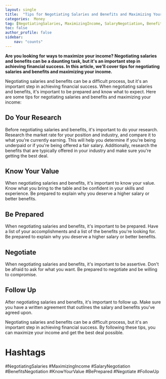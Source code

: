 ```yaml
---
layout: single
title:  "Tips for Negotiating Salaries and Benefits and Maximizing Your Income"
categories:  Money
tag: [NegotiatingSalaries, MaximizingIncome, SalaryNegotiation, BenefitsNegotiation, KnowYourValue, BePrepared, Negotiate, FollowUp, ]
toc: false
author_profile: false
sidebar:
    nav: "counts"
---
```

    
**Are you looking for ways to maximize your income? Negotiating salaries and benefits can be a daunting task, but it's an important step in achieving financial success. In this article, we'll cover tips for negotiating salaries and benefits and maximizing your income.**

Negotiating salaries and benefits can be a difficult process, but it's an important step in achieving financial success. When negotiating salaries and benefits, it's important to be prepared and know what to expect. Here are some tips for negotiating salaries and benefits and maximizing your income:

## Do Your Research

Before negotiating salaries and benefits, it's important to do your research. Research the market rate for your position and industry, and compare it to what you're currently earning. This will help you determine if you're being underpaid or if you're being offered a fair salary. Additionally, research the benefits that are typically offered in your industry and make sure you're getting the best deal.

## Know Your Value

When negotiating salaries and benefits, it's important to know your value. Know what you bring to the table and be confident in your skills and experience. Be prepared to explain why you deserve a higher salary or better benefits.

## Be Prepared

When negotiating salaries and benefits, it's important to be prepared. Have a list of your accomplishments and a list of the benefits you're looking for. Be prepared to explain why you deserve a higher salary or better benefits.

## Negotiate

When negotiating salaries and benefits, it's important to be assertive. Don't be afraid to ask for what you want. Be prepared to negotiate and be willing to compromise.

## Follow Up

After negotiating salaries and benefits, it's important to follow up. Make sure you have a written agreement that outlines the salary and benefits you've agreed upon.

Negotiating salaries and benefits can be a difficult process, but it's an important step in achieving financial success. By following these tips, you can maximize your income and get the best deal possible.

# Hashtags

#NegotiatingSalaries #MaximizingIncome #SalaryNegotiation #BenefitsNegotiation #KnowYourValue #BePrepared #Negotiate #FollowUp